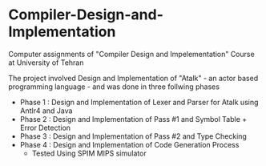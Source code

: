 # Compiler-Design-and-Implementation
Computer assignments of "Compiler Design and Impelementation" Course at University of Tehran

The project involved Design and Implementation of "Atalk" - an actor based programming language - and was done in three follwing phases
  - Phase 1 : Design and Implementation of Lexer and Parser for Atalk using Antlr4 and Java
  - Phase 2 : Design and Implementation of Pass #1 and Symbol Table + Error Detection
  - Phase 3 : Design and Implementation of Pass #2 and Type Checking
  - Phase 4 : Design and Implementation of Code Generation Process 
    - Tested Using SPIM MIPS simulator
